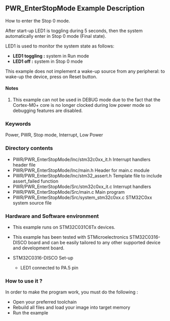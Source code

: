 ﻿## <b>PWR_EnterStopMode Example Description</b>

How to enter the Stop 0 mode.

After start-up LED1 is toggling during 5 seconds, then the system automatically
enter in Stop 0 mode (Final state).

LED1 is used to monitor the system state as follows:

 - **LED1 toggling :** system in Run mode
 - **LED1 off :** system in Stop 0 mode

This example does not implement a wake-up source from any peripheral: to wake-up the device,
press on Reset button.

#### <b>Notes</b>

 1. This example can not be used in DEBUG mode due to the fact
    that the Cortex-M0+ core is no longer clocked during low power mode
    so debugging features are disabled.

### <b>Keywords</b>

Power, PWR, Stop mode, Interrupt, Low Power

### <b>Directory contents</b>

  - PWR/PWR_EnterStopMode/Inc/stm32c0xx_it.h          Interrupt handlers header file
  - PWR/PWR_EnterStopMode/Inc/main.h                  Header for main.c module
  - PWR/PWR_EnterStopMode/Inc/stm32_assert.h          Template file to include assert_failed function
  - PWR/PWR_EnterStopMode/Src/stm32c0xx_it.c          Interrupt handlers
  - PWR/PWR_EnterStopMode/Src/main.c                  Main program
  - PWR/PWR_EnterStopMode/Src/system_stm32c0xx.c      STM32C0xx system source file

### <b>Hardware and Software environment</b>

  - This example runs on STM32C031C6Tx devices.

  - This example has been tested with STMicroelectronics STM32C0316-DISCO
    board and can be easily tailored to any other supported device
    and development board.

  - STM32C0316-DISCO Set-up
    - LED1 connected to PA.5 pin

### <b>How to use it ?</b>

In order to make the program work, you must do the following :

 - Open your preferred toolchain
 - Rebuild all files and load your image into target memory
 - Run the example
